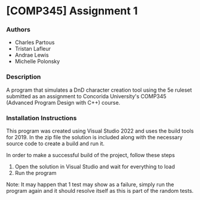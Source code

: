 # [COMP345] Assignment 1

### Authors

- Charles Partous
- Tristan Lafleur
- Andrae Lewis
- Michelle Polonsky

### Description

A program that simulates a DnD character creation tool using the 5e ruleset submitted as an
assignment to Concorida University's COMP345 (Advanced Program Design with C++) course.

### Installation Instructions

This program was created using Visual Studio 2022 and uses the build tools for 2019.
In the zip file the solution is included along with the necessary source code to create a
build and run it. 

In order to make a successful build of the project, follow these steps

1. Open the solution in Visual Studio and wait for everything to load
2. Run the program

Note: It may happen that 1 test may show as a failure, simply run the program again and it should
		resolve itself as this is part of the random tests.
